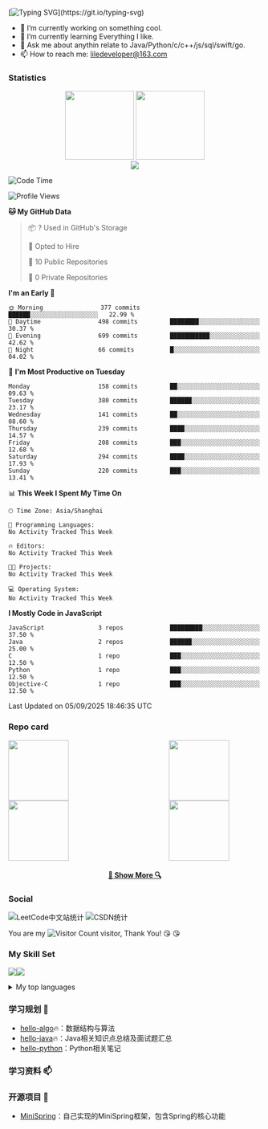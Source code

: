 <!-- 打字特效 https://github.com/DenverCoder1/readme-typing-svg?tab=readme-ov-file -->
[![Typing SVG](https://readme-typing-svg.herokuapp.com?font=Fira+Code&size=24&pause=1000&color=F79D24&background=A1D9FF00&vCenter=true&width=435&lines=Hi+there+%F0%9F%91%8B%2C+I'm+LiLe!)](https://git.io/typing-svg)

- 🔭 I’m currently working on something cool.
- 🌱 I’m currently learning Everything I like.
- 💬 Ask me about anythin relate to Java/Python/c/c++/js/sql/swift/go.
- 📫 How to reach me: liledeveloper@163.com

### Statistics
<!-- 统计卡片 -->
<!-- GitHub Stats Card && Most used languages：https://github.com/anuraghazra/github-readme-stats -->
<div align="center">
  <img height="137px" src="https://github-readme-stats.vercel.app/api?username=CoderLiLe&hide_title=false&hide_border=true&show_icons=trueline_height=21&text_color=000&icon_color=000&bg_color=0,ea6161,ffc64d,fffc4d,52fa5a&theme=graywhite" />
  <img height="137px" src="https://github-readme-stats.vercel.app/api/top-langs/?username=CoderLiLe&hide_title=false&hide_border=true&layout=compact&langs_count=6&text_color=000&icon_color=fff&bg_color=0,52fa5a,4dfcff,c64dff&theme=graywhite" />
</div>

<!-- GitHub 连续打卡 https://github.com/DenverCoder1/github-readme-streak-stats -->
<!--
<div align="center">
  <a href="https://git.io/streak-stats"><img src="https://streak-stats.demolab.com?user=CoderLiLe&theme=rust-ferris-dark&border_radius=7&card_width=700" alt="GitHub Streak" /></a>
</div>
-->

<!-- GitHub 活动统计图 https://github.com/Ashutosh00710/github-readme-activity-graph/ -->
<div align="center">
  <img src="https://github-readme-activity-graph.vercel.app/graph?username=CoderLiLe&theme=github" />
</div>

<!-- 徽章end -->
<!-- Github奖杯🏆start -->
<!--
<div align="center"> <img src="https://github-profile-trophy.vercel.app/?username=CoderLiLe&theme=onedark&row=1&column=6&no-frame=true&no-bg=true"> </div>
-->
<!-- Github奖杯🏆end -->

<!--
![IceEnd's GitHub stats](https://github-immortality.vercel.app/api?username=CoderLiLe)
-->

<!--START_SECTION:waka-->
![Code Time](http://img.shields.io/badge/Code%20Time-52%20hrs%207%20mins-blue)

![Profile Views](http://img.shields.io/badge/Profile%20Views-0-blue)

**🐱 My GitHub Data** 

> 📦 ? Used in GitHub's Storage 
 > 
> 💼 Opted to Hire
 > 
> 📜 10 Public Repositories 
 > 
> 🔑 0 Private Repositories 
 > 
**I'm an Early 🐤** 

```text
🌞 Morning                377 commits         ██████░░░░░░░░░░░░░░░░░░░   22.99 % 
🌆 Daytime                498 commits         ████████░░░░░░░░░░░░░░░░░   30.37 % 
🌃 Evening                699 commits         ███████████░░░░░░░░░░░░░░   42.62 % 
🌙 Night                  66 commits          █░░░░░░░░░░░░░░░░░░░░░░░░   04.02 % 
```
📅 **I'm Most Productive on Tuesday** 

```text
Monday                   158 commits         ██░░░░░░░░░░░░░░░░░░░░░░░   09.63 % 
Tuesday                  380 commits         ██████░░░░░░░░░░░░░░░░░░░   23.17 % 
Wednesday                141 commits         ██░░░░░░░░░░░░░░░░░░░░░░░   08.60 % 
Thursday                 239 commits         ████░░░░░░░░░░░░░░░░░░░░░   14.57 % 
Friday                   208 commits         ███░░░░░░░░░░░░░░░░░░░░░░   12.68 % 
Saturday                 294 commits         ████░░░░░░░░░░░░░░░░░░░░░   17.93 % 
Sunday                   220 commits         ███░░░░░░░░░░░░░░░░░░░░░░   13.41 % 
```


📊 **This Week I Spent My Time On** 

```text
🕑︎ Time Zone: Asia/Shanghai

💬 Programming Languages: 
No Activity Tracked This Week

🔥 Editors: 
No Activity Tracked This Week

🐱‍💻 Projects: 
No Activity Tracked This Week

💻 Operating System: 
No Activity Tracked This Week
```

**I Mostly Code in JavaScript** 

```text
JavaScript               3 repos             █████████░░░░░░░░░░░░░░░░   37.50 % 
Java                     2 repos             ██████░░░░░░░░░░░░░░░░░░░   25.00 % 
C                        1 repo              ███░░░░░░░░░░░░░░░░░░░░░░   12.50 % 
Python                   1 repo              ███░░░░░░░░░░░░░░░░░░░░░░   12.50 % 
Objective-C              1 repo              ███░░░░░░░░░░░░░░░░░░░░░░   12.50 % 
```




 Last Updated on 05/09/2025 18:46:35 UTC
<!--END_SECTION:waka-->

### Repo card

<div style="display: flex;">
  <a href="https://github.com/CoderLiLe/hello-algo" title="hello-algo" style="margin-right: 200px;">
    <img height="120" src="https://github-readme-stats.vercel.app/api/pin/?username=CoderLiLe&repo=hello-algo&theme=react&border_color=61dafb&border_radius=10">
  </a>
  <a href="https://github.com/CoderLiLe/hello-java" title="hello-java">
    <img height="120" src="https://github-readme-stats.vercel.app/api/pin/?username=CoderLiLe&repo=hello-java&theme=react&border_color=61dafb&border_radius=10">
  </a>
</div>
<div style="display: flex;">
  <a href="https://github.com/CoderLiLe/hello-python" title="hello-algo" style="margin-right: 200px;">
    <img height="120" src="https://github-readme-stats.vercel.app/api/pin/?username=CoderLiLe&repo=hello-python&theme=react&border_color=61dafb&border_radius=10">
  </a>
  <a href="https://github.com/CoderLiLe/MiniSpring" title="MiniSpring" style="margin-right: 200px;">
    <img height="120" src="https://github-readme-stats.vercel.app/api/pin/?username=CoderLiLe&repo=MiniSpring&theme=react&border_color=61dafb&border_radius=10">
  </a>
</div>

<h4 align="center">
  <a href="https://github.com/CoderLiLe?tab=repositories" title="Show Repositories">🔎 Show More 🔍</a>
</h4>

### Social
<!-- https://github.com/songquanpeng/stats-cards -->
![LeetCode中文站统计](https://stats.justsong.cn/api/leetcode?username=CoderLiLe&cn=true&theme=dark)
![CSDN统计](https://stats.justsong.cn/api/csdn?id=CoderLiLe&theme=dark) 
<!--
![github统计](https://stats.justsong.cn/api/github?username=CoderLiLe&theme=dark)
![B站统计](https://stats.justsong.cn/api/bilibili/?id=3493270925609380&theme=dark) 
![知乎统计](https://stats.justsong.cn/api/zhihu?username=CoderLiLe&theme=dark) 
![LeetCode英文站统计](https://stats.justsong.cn/api/leetcode/?username=LiLe&theme=dark)
![掘金统计](https://stats.justsong.cn/api/juejin?id=3438928101901768&theme=dark) 
![牛客统计](https://stats.justsong.cn/api/nowcoder?id=120905782&theme=dark) 
-->

You are my ![Visitor Count](https://profile-counter.glitch.me/CoderLiLe/count.svg) visitor, Thank You! :kissing_heart: :kissing_heart:

### My Skill Set

![](https://img.shields.io/badge/Java-ED8B00?style=for-the-badge&logo=openjdk&logoColor=white)![](https://img.shields.io/badge/Python-3776AB?style=for-the-badge&logo=python&logoColor=white)
<details>
<summary>My top languages</summary>

| Rank | Languages |
|-----:|-----------|
|     1| Java|
|     2| Javascript|
|     3| Python    |
|     4| C         |
|     5| Objective-C|
|     6| Swift     |
|     7| C++       |
|     8| SQL       |

</details>

### 学习规划 🌱
* [hello-algo](https://github.com/CoderLiLe/hello-algo)🔥：数据结构与算法
* [hello-java](https://github.com/CoderLiLe/hello-java)🔥：Java相关知识点总结及面试题汇总
* [hello-python](https://github.com/CoderLiLe/hello-python)：Python相关笔记

### 学习资料 📫


### 开源项目 🔭
* [MiniSpring](https://github.com/CoderLiLe/MiniSpring)：自己实现的MiniSpring框架，包含Spring的核心功能
